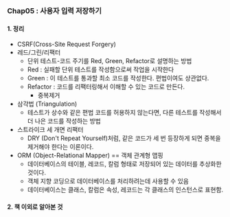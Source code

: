 ### Chap05 : 사용자 입력 저장하기  


#### 1. 정리
* CSRF(Cross-Site Request Forgery)
* 레드/그린/리팩터
    * 단위 테스트-코드 주기를 Red, Green, Refactor로 설명하는 방법
    * Red : 실패할 단위 테스트를 작성함으로써 작업을 시작한다
    * Green : 이 테스트를 통과할 최소 코드를 작성한다. 편법이여도 상관없다.
    * Refactor : 코드를 리팩터링해서 이해할 수 있는 코드로 만든다.
        * 중복제거
* 삼각법 (Triangulation)
    * 테스트가 상수와 같은 편법 코드를 허용하지 않는다면, 다른 테스트를 작성해서 더 나은 코드를 작성하는 방법
* 스트라이크 세 개면 리팩터
    * DRY (Don't Repeat Yourself)처럼, 같은 코드가 세 번 등장하게 되면 중복을 제거해야 한다는 이론이다.
* ORM (Object-Relational Mapper) == 객체 관계형 맵핑
    * 데이터베이스의 테이블, 레코드, 칼럼 형태로 저장되어 있는 데이터를 추상화한 것이다.
    * 객체 지향 코딩으로 데이터베이스를 처리하려는데 사용할 수 있음
    * 데이터베이스는 클래스, 칼럼은 속성, 레코드는 각 클래스의 인스턴스로 표현함.
    
#### 2. 책 이외로 알아본 것  
